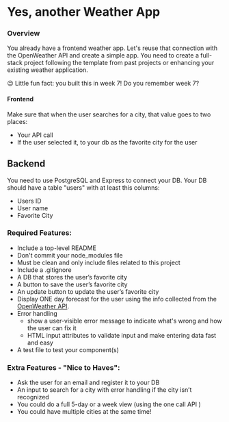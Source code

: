 # Yes, another Weather App

### Overview

You already have a frontend weather app. Let's reuse that connection with the OpenWeather API and create a simple app. You need to create a full-stack project following the template from past projects or enhancing your existing weather application.

😉 Little fun fact: you built this in week 7! Do you remember week 7?

#### Frontend

Make sure that when the user searches for a city, that value goes to two places:

- Your API call
- If the user selected it, to your db as the favorite city for the user

## Backend

You need to use PostgreSQL and Express to connect your DB. Your DB should have a table "users" with at least this columns:

- Users ID
- User name
- Favorite City

### Required Features:

- Include a top-level README
- Don't commit your node_modules file
- Must be clean and only include files related to this project
- Include a .gitignore
- A DB that stores the user’s favorite city
- A button to save the user’s favorite city
- An update button to update the user’s favorite city
- Display ONE day forecast for the user using the info collected from the [OpenWeather API](https://openweathermap.org/api).
- Error handling
  - show a user-visible error message to indicate what's wrong and how the user can fix it
  - HTML input attributes to validate input and make entering data fast and easy
- A test file to test your component(s)

### Extra Features - "Nice to Haves":

- Ask the user for an email and register it to your DB
- An input to search for a city with error handling if the city isn’t recognized
- You could do a full 5-day or a week view (using the one call API )
- You could have multiple cities at the same time!
